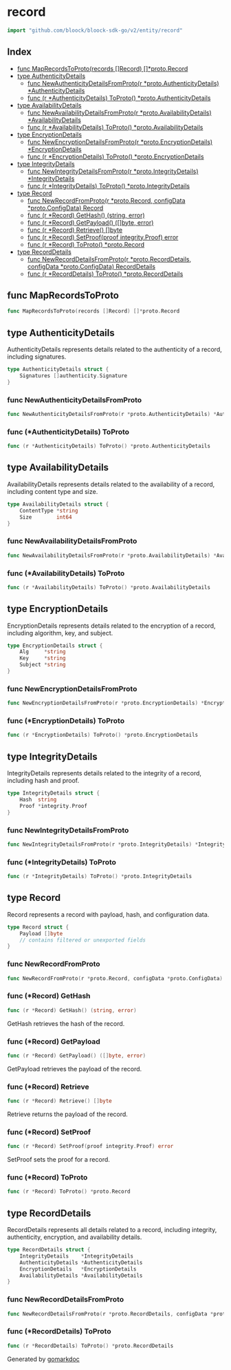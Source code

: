 <!-- Code generated by gomarkdoc. DO NOT EDIT -->

# record

```go
import "github.com/bloock/bloock-sdk-go/v2/entity/record"
```

## Index

- [func MapRecordsToProto\(records \[\]Record\) \[\]\*proto.Record](#MapRecordsToProto)
- [type AuthenticityDetails](#AuthenticityDetails)
  - [func NewAuthenticityDetailsFromProto\(r \*proto.AuthenticityDetails\) \*AuthenticityDetails](#NewAuthenticityDetailsFromProto)
  - [func \(r \*AuthenticityDetails\) ToProto\(\) \*proto.AuthenticityDetails](#AuthenticityDetails.ToProto)
- [type AvailabilityDetails](#AvailabilityDetails)
  - [func NewAvailabilityDetailsFromProto\(r \*proto.AvailabilityDetails\) \*AvailabilityDetails](#NewAvailabilityDetailsFromProto)
  - [func \(r \*AvailabilityDetails\) ToProto\(\) \*proto.AvailabilityDetails](#AvailabilityDetails.ToProto)
- [type EncryptionDetails](#EncryptionDetails)
  - [func NewEncryptionDetailsFromProto\(r \*proto.EncryptionDetails\) \*EncryptionDetails](#NewEncryptionDetailsFromProto)
  - [func \(r \*EncryptionDetails\) ToProto\(\) \*proto.EncryptionDetails](#EncryptionDetails.ToProto)
- [type IntegrityDetails](#IntegrityDetails)
  - [func NewIntegrityDetailsFromProto\(r \*proto.IntegrityDetails\) \*IntegrityDetails](#NewIntegrityDetailsFromProto)
  - [func \(r \*IntegrityDetails\) ToProto\(\) \*proto.IntegrityDetails](#IntegrityDetails.ToProto)
- [type Record](#Record)
  - [func NewRecordFromProto\(r \*proto.Record, configData \*proto.ConfigData\) Record](#NewRecordFromProto)
  - [func \(r \*Record\) GetHash\(\) \(string, error\)](#Record.GetHash)
  - [func \(r \*Record\) GetPayload\(\) \(\[\]byte, error\)](#Record.GetPayload)
  - [func \(r \*Record\) Retrieve\(\) \[\]byte](#Record.Retrieve)
  - [func \(r \*Record\) SetProof\(proof integrity.Proof\) error](#Record.SetProof)
  - [func \(r \*Record\) ToProto\(\) \*proto.Record](#Record.ToProto)
- [type RecordDetails](#RecordDetails)
  - [func NewRecordDetailsFromProto\(r \*proto.RecordDetails, configData \*proto.ConfigData\) RecordDetails](#NewRecordDetailsFromProto)
  - [func \(r \*RecordDetails\) ToProto\(\) \*proto.RecordDetails](#RecordDetails.ToProto)


<a name="MapRecordsToProto"></a>
## func MapRecordsToProto

```go
func MapRecordsToProto(records []Record) []*proto.Record
```



<a name="AuthenticityDetails"></a>
## type AuthenticityDetails

AuthenticityDetails represents details related to the authenticity of a record, including signatures.

```go
type AuthenticityDetails struct {
    Signatures []authenticity.Signature
}
```

<a name="NewAuthenticityDetailsFromProto"></a>
### func NewAuthenticityDetailsFromProto

```go
func NewAuthenticityDetailsFromProto(r *proto.AuthenticityDetails) *AuthenticityDetails
```



<a name="AuthenticityDetails.ToProto"></a>
### func \(\*AuthenticityDetails\) ToProto

```go
func (r *AuthenticityDetails) ToProto() *proto.AuthenticityDetails
```



<a name="AvailabilityDetails"></a>
## type AvailabilityDetails

AvailabilityDetails represents details related to the availability of a record, including content type and size.

```go
type AvailabilityDetails struct {
    ContentType *string
    Size        int64
}
```

<a name="NewAvailabilityDetailsFromProto"></a>
### func NewAvailabilityDetailsFromProto

```go
func NewAvailabilityDetailsFromProto(r *proto.AvailabilityDetails) *AvailabilityDetails
```



<a name="AvailabilityDetails.ToProto"></a>
### func \(\*AvailabilityDetails\) ToProto

```go
func (r *AvailabilityDetails) ToProto() *proto.AvailabilityDetails
```



<a name="EncryptionDetails"></a>
## type EncryptionDetails

EncryptionDetails represents details related to the encryption of a record, including algorithm, key, and subject.

```go
type EncryptionDetails struct {
    Alg     *string
    Key     *string
    Subject *string
}
```

<a name="NewEncryptionDetailsFromProto"></a>
### func NewEncryptionDetailsFromProto

```go
func NewEncryptionDetailsFromProto(r *proto.EncryptionDetails) *EncryptionDetails
```



<a name="EncryptionDetails.ToProto"></a>
### func \(\*EncryptionDetails\) ToProto

```go
func (r *EncryptionDetails) ToProto() *proto.EncryptionDetails
```



<a name="IntegrityDetails"></a>
## type IntegrityDetails

IntegrityDetails represents details related to the integrity of a record, including hash and proof.

```go
type IntegrityDetails struct {
    Hash  string
    Proof *integrity.Proof
}
```

<a name="NewIntegrityDetailsFromProto"></a>
### func NewIntegrityDetailsFromProto

```go
func NewIntegrityDetailsFromProto(r *proto.IntegrityDetails) *IntegrityDetails
```



<a name="IntegrityDetails.ToProto"></a>
### func \(\*IntegrityDetails\) ToProto

```go
func (r *IntegrityDetails) ToProto() *proto.IntegrityDetails
```



<a name="Record"></a>
## type Record

Record represents a record with payload, hash, and configuration data.

```go
type Record struct {
    Payload []byte
    // contains filtered or unexported fields
}
```

<a name="NewRecordFromProto"></a>
### func NewRecordFromProto

```go
func NewRecordFromProto(r *proto.Record, configData *proto.ConfigData) Record
```



<a name="Record.GetHash"></a>
### func \(\*Record\) GetHash

```go
func (r *Record) GetHash() (string, error)
```

GetHash retrieves the hash of the record.

<a name="Record.GetPayload"></a>
### func \(\*Record\) GetPayload

```go
func (r *Record) GetPayload() ([]byte, error)
```

GetPayload retrieves the payload of the record.

<a name="Record.Retrieve"></a>
### func \(\*Record\) Retrieve

```go
func (r *Record) Retrieve() []byte
```

Retrieve returns the payload of the record.

<a name="Record.SetProof"></a>
### func \(\*Record\) SetProof

```go
func (r *Record) SetProof(proof integrity.Proof) error
```

SetProof sets the proof for a record.

<a name="Record.ToProto"></a>
### func \(\*Record\) ToProto

```go
func (r *Record) ToProto() *proto.Record
```



<a name="RecordDetails"></a>
## type RecordDetails

RecordDetails represents all details related to a record, including integrity, authenticity, encryption, and availability details.

```go
type RecordDetails struct {
    IntegrityDetails    *IntegrityDetails
    AuthenticityDetails *AuthenticityDetails
    EncryptionDetails   *EncryptionDetails
    AvailabilityDetails *AvailabilityDetails
}
```

<a name="NewRecordDetailsFromProto"></a>
### func NewRecordDetailsFromProto

```go
func NewRecordDetailsFromProto(r *proto.RecordDetails, configData *proto.ConfigData) RecordDetails
```



<a name="RecordDetails.ToProto"></a>
### func \(\*RecordDetails\) ToProto

```go
func (r *RecordDetails) ToProto() *proto.RecordDetails
```



Generated by [gomarkdoc](https://github.com/princjef/gomarkdoc)
